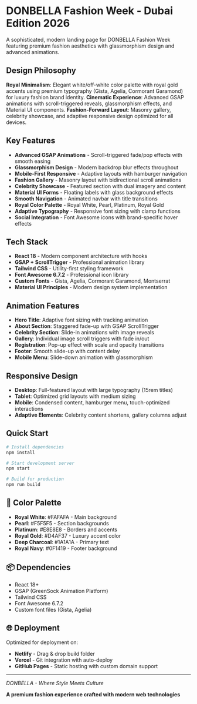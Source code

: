 # DONBELLA Fashion Week - Dubai Edition 2026

A sophisticated, modern landing page for DONBELLA Fashion Week featuring premium fashion aesthetics with glassmorphism design and advanced animations.

## Design Philosophy

**Royal Minimalism**: Elegant white/off-white color palette with royal gold accents using premium typography (Gista, Agelia, Cormorant Garamond) for luxury fashion brand identity. **Cinematic Experience**: Advanced GSAP animations with scroll-triggered reveals, glassmorphism effects, and Material UI components. **Fashion-Forward Layout**: Masonry gallery, celebrity showcase, and adaptive responsive design optimized for all devices.

## Key Features

- **Advanced GSAP Animations** - Scroll-triggered fade/pop effects with smooth easing
- **Glassmorphism Design** - Modern backdrop blur effects throughout
- **Mobile-First Responsive** - Adaptive layouts with hamburger navigation
- **Fashion Gallery** - Masonry layout with bidirectional scroll animations
- **Celebrity Showcase** - Featured section with dual imagery and content
- **Material UI Forms** - Floating labels with glass background effects
- **Smooth Navigation** - Animated navbar with title transitions
- **Royal Color Palette** - Royal White, Pearl, Platinum, Royal Gold
- **Adaptive Typography** - Responsive font sizing with clamp functions
- **Social Integration** - Font Awesome icons with brand-specific hover effects

## Tech Stack

- **React 18** - Modern component architecture with hooks
- **GSAP + ScrollTrigger** - Professional animation library
- **Tailwind CSS** - Utility-first styling framework
- **Font Awesome 6.7.2** - Professional icon library
- **Custom Fonts** - Gista, Agelia, Cormorant Garamond, Montserrat
- **Material UI Principles** - Modern design system implementation

## Animation Features

- **Hero Title**: Adaptive font sizing with tracking animation
- **About Section**: Staggered fade-up with GSAP ScrollTrigger
- **Celebrity Section**: Slide-in animations with image reveals
- **Gallery**: Individual image scroll triggers with fade in/out
- **Registration**: Pop-up effect with scale and opacity transitions
- **Footer**: Smooth slide-up with content delay
- **Mobile Menu**: Slide-down animation with glassmorphism

## Responsive Design

- **Desktop**: Full-featured layout with large typography (15rem titles)
- **Tablet**: Optimized grid layouts with medium sizing
- **Mobile**: Condensed content, hamburger menu, touch-optimized interactions
- **Adaptive Elements**: Celebrity content shortens, gallery columns adjust

## Quick Start

```bash
# Install dependencies
npm install

# Start development server
npm start

# Build for production
npm run build
```

## 🎨 Color Palette

- **Royal White**: #FAFAFA - Main background
- **Pearl**: #F5F5F5 - Section backgrounds
- **Platinum**: #E8E8E8 - Borders and accents
- **Royal Gold**: #D4AF37 - Luxury accent color
- **Deep Charcoal**: #1A1A1A - Primary text
- **Royal Navy**: #0F1419 - Footer background

## 📦 Dependencies

- React 18+
- GSAP (GreenSock Animation Platform)
- Tailwind CSS
- Font Awesome 6.7.2
- Custom font files (Gista, Agelia)

## 🌐 Deployment

Optimized for deployment on:
- **Netlify** - Drag & drop build folder
- **Vercel** - Git integration with auto-deploy
- **GitHub Pages** - Static hosting with custom domain support

---

*DONBELLA - Where Style Meets Culture*

**A premium fashion experience crafted with modern web technologies**